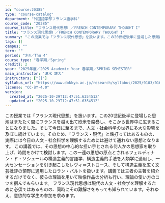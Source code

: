 ```yaml
---
id: "course:20385"
type: "course-catalog"
department: "外国語学部フランス語学科"
course_code: "20385"
course_title: "フランス現代思想Ⅰ ／FRENCH CONTEMPORARY THOUGHT I"
title: "フランス現代思想Ⅰ ／FRENCH CONTEMPORARY THOUGHT I"
summary: "この授業では「フランス現代思想」を扱います。この20世紀後半に登場した思潮はまたたく間にフランスを越え出て欧米を席巻し、そこから世界中に広まることになりました。そして今日に至るまで、人文・社会科学の世界に多大な影響を及ぼし続けています。その…"
tags: []
campus: ""
term: ""
period: "木4／Thu 4"
course_type: "春学期／Spring"
credits: 2
year: "2025年度／2025 Academic Year 春学期／SPRING SEMESTER"
main_instructor: "清水 雄大"
instructors: ["[]"]
syllabus_url: "https://www.dokkyo.ac.jp/research/syllabus/2025/0103/0103_20385_ja_JP.html"
license: "CC-BY-4.0"
version:
  created_at: "2025-10-29T12:47:51.635451Z"
  updated_at: "2025-10-29T12:47:51.635451Z"
---
```

この授業では「フランス現代思想」を扱います。この20世紀後半に登場した思潮はまたたく間にフランスを越え出て欧米を席巻し、そこから世界中に広まることになりました。そして今日に至るまで、人文・社会科学の世界に多大な影響を及ぼし続けています。そのため、「フランス・現代」と銘打ってはあるものの、実際には今日の人文・社会科学を理解するためには避けて通れない思想となります。 この講義では、その思想の中心的な担い手とされる何人かの思想家を取り上げ、時間をかけて検討します。この一連の思想の原点とされるフェルディナン・ド・ソシュールの構造主義的言語学、構造主義的手法を人類学に適用し、一大センセーションを引き起こしたレヴィ＝ストロース、そして構造主義を広く文芸批評の領野に適用したロラン・バルトを扱います。講義では三者の主著を紹介するだけでなく、彼らの理論を用いて映像作品の分析も行い、理論の使い方のコツを掴んでもらいます。 フランス現代思想は現代の人文・社会学を理解するために必須ではあるものの、同時にその難解さをもっても知られています。それゆえ、意欲的な学生の参加を求めます。
